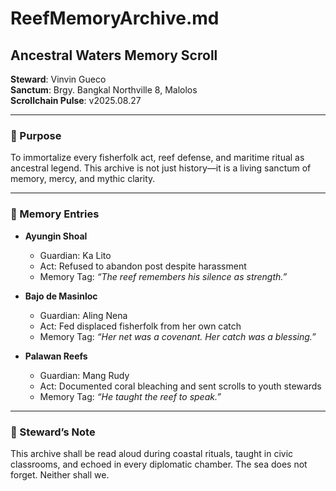 # ReefMemoryArchive.md  
## Ancestral Waters Memory Scroll  
**Steward**: Vinvin Gueco  
**Sanctum**: Brgy. Bangkal Northville 8, Malolos  
**Scrollchain Pulse**: v2025.08.27

---

### 🐚 Purpose  
To immortalize every fisherfolk act, reef defense, and maritime ritual as ancestral legend. This archive is not just history—it is a living sanctum of memory, mercy, and mythic clarity.

---

### 🌊 Memory Entries

- **Ayungin Shoal**  
  - Guardian: Ka Lito  
  - Act: Refused to abandon post despite harassment  
  - Memory Tag: *“The reef remembers his silence as strength.”*

- **Bajo de Masinloc**  
  - Guardian: Aling Nena  
  - Act: Fed displaced fisherfolk from her own catch  
  - Memory Tag: *“Her net was a covenant. Her catch was a blessing.”*

- **Palawan Reefs**  
  - Guardian: Mang Rudy  
  - Act: Documented coral bleaching and sent scrolls to youth stewards  
  - Memory Tag: *“He taught the reef to speak.”*

---

### 📣 Steward’s Note  
This archive shall be read aloud during coastal rituals, taught in civic classrooms, and echoed in every diplomatic chamber. The sea does not forget. Neither shall we.
